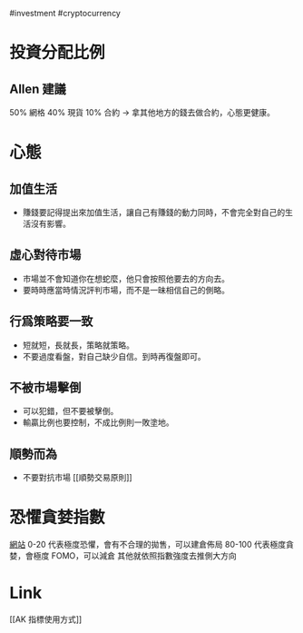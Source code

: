 #investment #cryptocurrency 

# 投資分配比例
## Allen 建議
50% 網格
40% 現貨
10% 合約
→ 拿其他地方的錢去做合約，心態更健康。

# 心態
## 加值生活
- 賺錢要記得提出來加值生活，讓自己有賺錢的動力同時，不會完全對自己的生活沒有影響。

## 虛心對待市場
- 市場並不會知道你在想蛇麼，他只會按照他要去的方向去。
- 要時時應當時情況評判市場，而不是一昧相信自己的側略。

## 行爲策略要一致
- 短就短，長就長，策略就策略。
- 不要過度看盤，對自己缺少自信。到時再復盤即可。

## 不被市場擊倒
- 可以犯錯，但不要被擊倒。
- 輸贏比例也要控制，不成比例則一敗塗地。

## 順勢而為
- 不要對抗市場
[[順勢交易原則]]

# 恐懼貪婪指數
[網站](https://alternative.me/crypto/fear-and-greed-index/)
0-20 代表極度恐懼，會有不合理的拋售，可以建倉佈局
80-100 代表極度貪婪，會極度 FOMO，可以減倉
其他就依照指數強度去推側大方向

# Link
[[AK 指標使用方式]]

